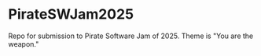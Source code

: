 # PirateSWJam2025
Repo for submission to Pirate Software Jam of 2025.  Theme is "You are the weapon."
